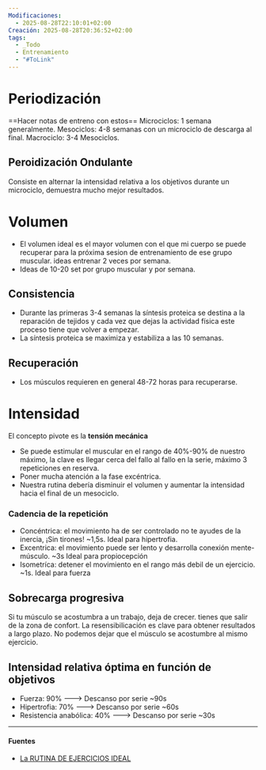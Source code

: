 ```yaml
---
Modificaciones:
  - 2025-08-28T22:10:01+02:00
Creación: 2025-08-28T20:36:52+02:00
tags:
  - _Todo
  - Entrenamiento
  - "#ToLink"
---
```

  # Periodización
  ==Hacer notas de entreno con estos==
  Microciclos: 1 semana generalmente.
  Mesociclos: 4-8 semanas con un microciclo de descarga al final.
  Macrociclo: 3-4 Mesociclos.
  ## Peroidización Ondulante
  Consiste en alternar la intensidad relativa a los objetivos durante un microciclo, demuestra mucho mejor resultados.
  
 # Volumen
 - El volumen ideal es el mayor volumen con el que mi cuerpo se puede recuperar para la próxima sesion de entrenamiento de ese grupo muscular. ideas entrenar 2 veces por semana.
 - Ideas de 10-20 set por grupo muscular y por semana.
 ## Consistencia
-  Durante las primeras 3-4 semanas la síntesis proteica se destina a la reparación de tejidos y cada vez que dejas la actividad física este proceso tiene que volver a empezar.
- La síntesis proteica se maximiza y estabiliza a las 10 semanas.
 ## Recuperación
 - Los músculos requieren en general 48-72 horas para recuperarse.
 
 # Intensidad
 El concepto pivote es la **tensión mecánica**
 - Se puede estimular el muscular en el rango de 40%-90% de nuestro máximo, la clave es llegar cerca del fallo al fallo en la serie, máximo 3 repeticiones en reserva.
 - Poner mucha atención a la fase excéntrica.
 - Nuestra rutina debería disminuir el volumen y aumentar la intensidad hacia el final de un mesociclo.
 ### Cadencia de la repetición
- Concéntrica:  el movimiento ha de ser controlado no te ayudes de la inercia, ¡Sin tirones! ~1,5s. Ideal para hipertrofia.
- Excentrica: el movimiento puede ser lento y desarrolla conexión mente-músculo. ~3s  Ideal para propiocepción
- Isometríca: detener el movimiento en el rango más debil de un ejercicio. ~1s. Ideal para fuerza
 ## Sobrecarga progresiva
 Si tu músculo se acostumbra a un trabajo, deja de crecer. tienes que salir de la zona de confort. La resensibilicación es clave para obtener resultados a largo plazo. No podemos dejar que el músculo se acostumbre al mismo ejercicio.
  ## Intensidad relativa óptima en función de objetivos
  - Fuerza: 90% ---> Descanso por serie ~90s
  - Hipertrofia: 70% ---> Descanso por serie ~60s
  - Resistencia anabólica: 40% ---> Descanso por serie ~30s
  
---
#### Fuentes
- [La RUTINA DE EJERCICIOS IDEAL](https://www.youtube.com/watch?v=nXidfXJ5FmM)